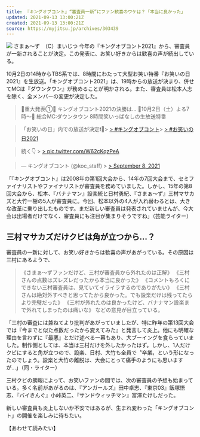 ```yaml
---
title: 『キングオブコント』“審査員一新”にファン歓喜のワケは？「本当に良かった」
updated: 2021-09-13 13:00:21Z
created: 2021-09-13 13:00:21Z
source: https://myjitsu.jp/archives/303439
---
```


![](https://myjitsu.jp/wp-content/uploads/2017/05/samaas-20170524172904.jpg)
さまぁ～ず　（C）まいじつ
今年の『キングオブコント2021』から、審査員が一新されることが決定。この発表に、お笑い好きからは歓喜の声が続出している。

10月2日の14時からTBS系では、8時間にわたって大型お笑い特番『お笑いの日2021』を生放送。「キングオブコント2021」は、19時からの放送が決まり、併せてMCは『ダウンタウン』が務めることが明かされる。また、審査員は松本人志を除く、全メンバーの変更が決定した。

> 👑重大発表①👑
> キングオブコント2021の決勝は…
> 🔶10月2日（土）よる7時～🔶
> 総合MC:ダウンタウン
> 8時間笑いっぱなしの生放送特番

> 「お笑いの日」内での放送が決定❗️🎊> [> #キングオブコント](https://twitter.com/hashtag/%E3%82%AD%E3%83%B3%E3%82%B0%E3%82%AA%E3%83%96%E3%82%B3%E3%83%B3%E3%83%88?src=hash&ref_src=twsrc%5Etfw)> [> #お笑いの日2021](https://twitter.com/hashtag/%E3%81%8A%E7%AC%91%E3%81%84%E3%81%AE%E6%97%A52021?src=hash&ref_src=twsrc%5Etfw)

> 続く👇 > [> pic.twitter.com/W62cKqzPeA](https://t.co/W62cKqzPeA)

> — キングオブコント (@koc_staff) > [> September 8, 2021](https://twitter.com/koc_staff/status/1435602212453978116?ref_src=twsrc%5Etfw)

「『キングオブコント』は2008年の第1回大会から、14年の7回大会まで、セミファイナリストやファイナリストが審査員を務めていました。しかし、15年の第8回大会から、松本、『バナナマン』設楽統と日村勇紀、『さまぁ～ず』三村マサカズと大竹一樹の5人が審査員に。今回、松本以外の4人が入れ替わるとは、大きな改革に乗り出したものです。まだ新しい審査員は発表されていませんが、今大会は出場者だけでなく、審査員にも注目が集まりそうですね」（芸能ライター）

## 三村マサカズだけクビは角が立つから…？

審査員の一新に対して、お笑い好きからは歓喜の声があがっている。その原因は三村にあるようで、
> 《さまぁ～ずファンだけど、三村が審査員から外れたのは正解》
> 《三村さんの点数はズレズレだったから本当に良かった》
> 《コメントもろくにできない三村審査員は、見ていてイライラするのでありがたい》
> 《三村さんは絶対外すべきと思ってたから良かった。でも設楽だけは残ってたらより完璧だった》
> 《三村が外れたのは良かったけど、バナナマン設楽まで外れてしまったのは痛いな》
などの意見が目立っている。

「三村の審査には兼ねてより批判があがっていましたが、特に昨年の第13回大会では『今までと似た点数だったから変えてみた』と発言して炎上。他にも明確な理由を言わずに『最悪』とだけ述べる一幕もあり、大ブーイングを食らっていました。制作側としては、本当は三村だけを外したかったはず。しかし、1人だけクビにすると角が立つので、設楽、日村、大竹も全員で〝卒業〟という形になったのでしょう。設楽と大竹の離脱は、大会にとって痛手のようにも思いますが…」（同・ライター）

三村クビの朗報によって、お笑いファンの間では、次の審査員の予想も始まっている。多く名前があがるのは、『アンガールズ』田中卓志、『東京03』飯塚悟志、『バイきんぐ』小峠英二、『サンドウィッチマン』富澤たけしだった。

新しい審査員も炎上しないか不安ではあるが、生まれ変わった「キングオブコント」の開催を楽しみに待ちたい。

【あわせて読みたい】